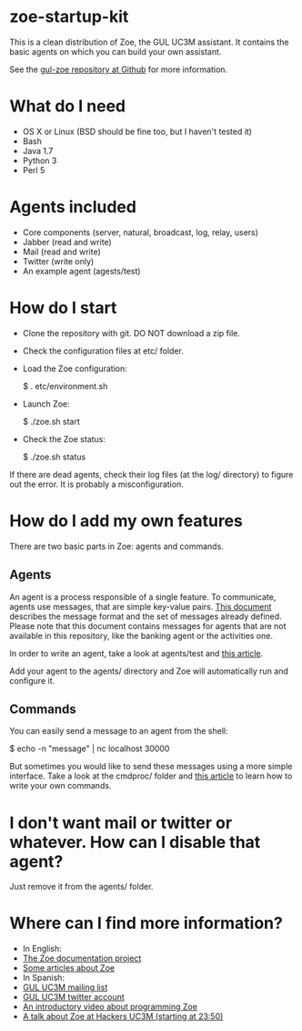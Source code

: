 # zoe-startup-kit

This is a clean distribution of Zoe, the GUL UC3M assistant. It contains the 
basic agents on which you can build your own assistant.

See the [gul-zoe repository at Github](https://github.com/guluc3m/gul-zoe) for more information.


# What do I need

- OS X or Linux (BSD should be fine too, but I haven't tested it)
- Bash
- Java 1.7
- Python 3
- Perl 5


# Agents included

- Core components (server, natural, broadcast, log, relay, users)
- Jabber (read and write)
- Mail (read and write)
- Twitter (write only)
- An example agent (agests/test)



# How do I start

- Clone the repository with git. DO NOT download a zip file.
- Check the configuration files at etc/ folder.
- Load the Zoe configuration:

  $ . etc/environment.sh

- Launch Zoe:

  $ ./zoe.sh start

- Check the Zoe status:

  $ ./zoe.sh status

If there are dead agents, check their log files (at the log/ directory) to figure out the error. It is probably a misconfiguration. 



# How do I add my own features

There are two basic parts in Zoe: agents and commands. 

## Agents

An agent is a process responsible of a single feature. To communicate, agents use messages, that are simple key-value pairs. 
[This document](https://github.com/guluc3m/gul-zoe/blob/master/doc/messages.html) describes the message format and the set of messages
already defined. Please note that this document contains messages for agents that are not available in this repository, like the banking
agent or the activities one.

In order to write an agent, take a look at agents/test and [this article](http://voiser.org/post/69721172250/introducing-zoe-deco).

Add your agent to the agents/ directory and Zoe will automatically run and configure it.

## Commands

You can easily send a message to an agent from the shell:

  $ echo -n "message" | nc localhost 30000
  
But sometimes you would like to send these messages using a more simple interface. Take a look at the cmdproc/ folder 
and [this article](http://voiser.org/post/71342980952/zoe-commands) to learn how to write your own commands.


# I don't want mail or twitter or whatever. How can I disable that agent?

Just remove it from the agents/ folder.


# Where can I find more information?

- In English:
 - [The Zoe documentation project](http://zoe.readthedocs.org/en/latest/)
 - [Some articles about Zoe](http://voiser.org/)
- In Spanish:
 - [GUL UC3M mailing list](https://gul.uc3m.es/mailman/listinfo/gul)
 - [GUL UC3M twitter account](https://twitter.com/guluc3m)
 - [An introductory video about programming Zoe](https://www.youtube.com/watch?v=3ApdZpXHGns)
 - [A talk about Zoe at Hackers UC3M (starting at 23:50)](http://homer.uc3m.es:8000/podcast/0910/20141015_Presentacion_Hackers_UC3M.mp4)
